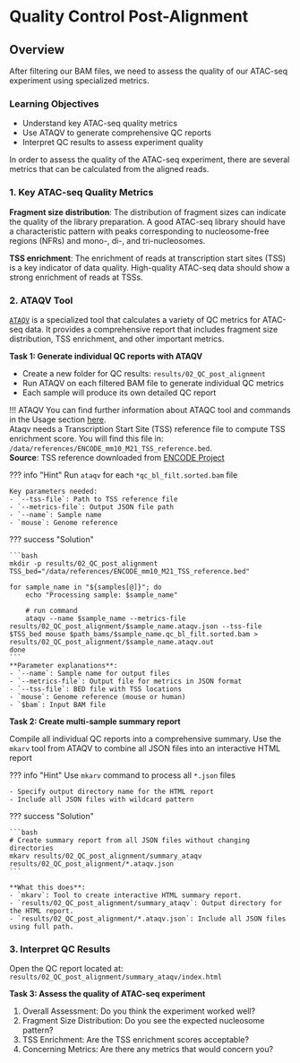# Quality Control Post-Alignment

## Overview
After filtering our BAM files, we need to assess the quality of our ATAC-seq experiment using specialized metrics.

### Learning Objectives
- Understand key ATAC-seq quality metrics
- Use ATAQV to generate comprehensive QC reports
- Interpret QC results to assess experiment quality



In order to assess the quality of the ATAC-seq experiment, there are several metrics that can be calculated from the aligned reads.

### 1. Key ATAC-seq Quality Metrics

**Fragment size distribution**: The distribution of fragment sizes can indicate the quality of the library preparation. A good ATAC-seq library should have a characteristic pattern with peaks corresponding to nucleosome-free regions (NFRs) and mono-, di-, and tri-nucleosomes.

**TSS enrichment**: The enrichment of reads at transcription start sites (TSS) is a key indicator of data quality. High-quality ATAC-seq data should show a strong enrichment of reads at TSSs.

### 2. ATAQV Tool

[`ATAQV`](https://github.com/ParkerLab/ataqv) is a specialized tool that calculates a variety of QC metrics for ATAC-seq data. It provides a comprehensive report that includes fragment size distribution, TSS enrichment, and other important metrics.

**Task 1: Generate individual QC reports with ATAQV**

- Create a new folder for QC results: `results/02_QC_post_alignment`  
- Run ATAQV on each filtered BAM file to generate individual QC metrics   
- Each sample will produce its own detailed QC report 


!!! ATAQV
    You can find further information about ATAQC tool and commands in the Usage section [here](https://github.com/ParkerLab/ataqv).  
    Ataqv needs a Transcription Start Site (TSS) reference file to compute TSS enrichment score. You will find this file in: `/data/references/ENCODE_mm10_M21_TSS_reference.bed`.  
    **Source**: TSS reference downloaded from [ENCODE Project](https://www.encodeproject.org/files/ENCFF498BEJ/)


??? info "Hint"
    Run `ataqv` for each `*qc_bl_filt.sorted.bam` file
    
    Key parameters needed:
    - `--tss-file`: Path to TSS reference file
    - `--metrics-file`: Output JSON file path
    - `--name`: Sample name
    - `mouse`: Genome reference




??? success "Solution"

    ```bash
    mkdir -p results/02_QC_post_alignment
    TSS_bed="/data/references/ENCODE_mm10_M21_TSS_reference.bed"

    for sample_name in "${samples[@]}"; do
        echo "Processing sample: $sample_name"

        # run command
        ataqv --name $sample_name --metrics-file results/02_QC_post_alignment/$sample_name.ataqv.json --tss-file $TSS_bed mouse $path_bams/$sample_name.qc_bl_filt.sorted.bam > results/02_QC_post_alignment/$sample_name.ataqv.out
    done
    ```
    **Parameter explanations**:
    - `--name`: Sample name for output files  
    - `--metrics-file`: Output file for metrics in JSON format  
    - `--tss-file`: BED file with TSS locations  
    - `mouse`: Genome reference (mouse or human)  
    - `$bam`: Input BAM file


**Task 2: Create multi-sample summary report**

Compile all individual QC reports into a comprehensive summary. Use the `mkarv` tool from ATAQV to combine all JSON files into an interactive HTML report

??? info "Hint"
    Use `mkarv` command to process all `*.json` files
    
    - Specify output directory name for the HTML report
    - Include all JSON files with wildcard pattern

??? success "Solution"

    ```bash
    # Create summary report from all JSON files without changing directories
    mkarv results/02_QC_post_alignment/summary_ataqv results/02_QC_post_alignment/*.ataqv.json
    ```

    **What this does**:  
    - `mkarv`: Tool to create interactive HTML summary report.  
    - `results/02_QC_post_alignment/summary_ataqv`: Output directory for the HTML report.  
    - `results/02_QC_post_alignment/*.ataqv.json`: Include all JSON files using full path.  

### 3. Interpret QC Results

Open the QC report located at: `results/02_QC_post_alignment/summary_ataqv/index.html`


**Task 3: Assess the quality of ATAC-seq experiment**

1. Overall Assessment: Do you think the experiment worked well? 
2. Fragment Size Distribution: Do you see the expected nucleosome pattern?
3. TSS Enrichment: Are the TSS enrichment scores acceptable?
4. Concerning Metrics: Are there any metrics that would concern you?

